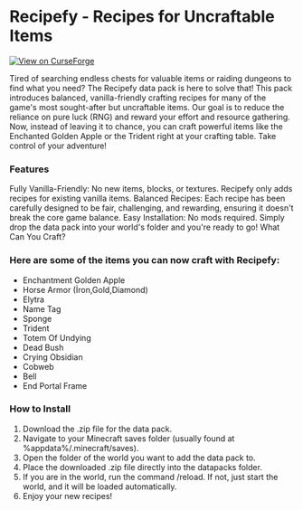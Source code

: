 # Recipefy - Recipes for Uncraftable Items

[![View on CurseForge](https://img.shields.io/badge/View%20on%20CurseForge-F16436?style=for-the-badge&logo=curseforge&logoColor=white)](https://www.curseforge.com/minecraft/data-packs/recipefy)

Tired of searching endless chests for valuable items or raiding dungeons to find what you need? The Recipefy data pack is here to solve that! This pack introduces balanced, vanilla-friendly crafting recipes for many of the game's most sought-after but uncraftable items.
Our goal is to reduce the reliance on pure luck (RNG) and reward your effort and resource gathering. Now, instead of leaving it to chance, you can craft powerful items like the Enchanted Golden Apple or the Trident right at your crafting table. Take control of your adventure!

### Features

Fully Vanilla-Friendly: No new items, blocks, or textures. Recipefy only adds recipes for existing vanilla items.
Balanced Recipes: Each recipe has been carefully designed to be fair, challenging, and rewarding, ensuring it doesn't break the core game balance.
Easy Installation: No mods required. Simply drop the data pack into your world's folder and you're ready to go!
What Can You Craft?

### Here are some of the items you can now craft with Recipefy:
* Enchantment Golden Apple
* Horse Armor (İron,Gold,Diamond)
* Elytra
* Name Tag
* Sponge
* Trident
* Totem Of Undying
* Dead Bush
* Crying Obsidian
* Cobweb
* Bell
* End Portal Frame

### How to Install

1. Download the .zip file for the data pack.
2. Navigate to your Minecraft saves folder (usually found at %appdata%/.minecraft/saves).
3. Open the folder of the world you want to add the data pack to.
4. Place the downloaded .zip file directly into the datapacks folder.
5. If you are in the world, run the command /reload. If not, just start the world, and it will be loaded automatically.
5. Enjoy your new recipes!
